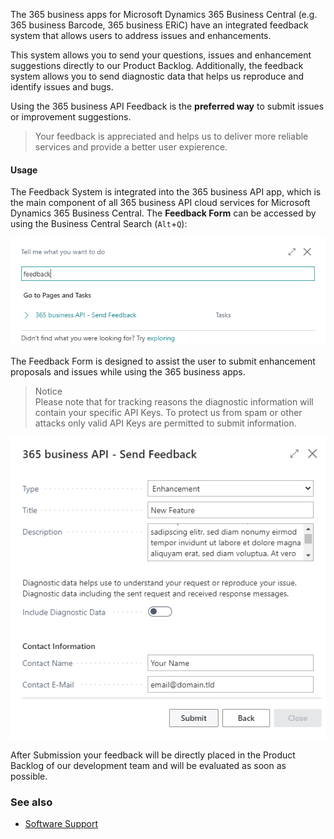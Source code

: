 The 365 business apps for Microsoft Dynamics 365 Business Central (e.g. 365 business Barcode, 365 business ERiC) have an integrated feedback system that allows users to address issues and enhancements.

This system allows you to send your questions, issues and enhancement suggestions directly to our Product Backlog. Additionally, the feedback system allows you to send diagnostic data that helps us reproduce and identify issues and bugs.

Using the 365 business API Feedback is the **preferred way** to submit issues or improvement suggestions.

>Your feedback is appreciated and helps us to deliver more reliable services and provide a better user expierence.

#### Usage
The Feedback System is integrated into the 365 business API app, which is the main component of all 365 business API cloud services for Microsoft Dynamics 365 Business Central. The **Feedback Form** can be accessed by using the Business Central Search (`Alt`+`Q`):

![365 business API - Send Feedback](/assets/images/365-business-api/feedback-search-en.png)

The Feedback Form is designed to assist the user to submit enhancement proposals and issues while using the 365 business apps.

>Notice<br>Please note that for tracking reasons the diagnostic information will contain your specific API Keys. To protect us from spam or other attacks only valid API Keys are permitted to submit information.

![Feedback Form](/assets/images/365-business-api/feedback-en.png) 

After Submission your feedback will be directly placed in the Product Backlog of our development team and will be evaluated as soon as possible.

### See also
 - [Software Support](https://365businessdev.com/en/software-support-policy/)


